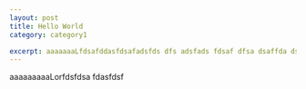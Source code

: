 ```yaml
---
layout: post
title: Hello World
category: category1

excerpt: aaaaaaaLfdsafddasfdsafadsfds dfs adsfads fdsaf dfsa dsaffda dsorem ipsum dolor sit amet, consectetur adipiscing elit. Ut sagittis aliquam tellus. Integer a lectus sem. Fusce interdum fermentum dafdsafdsapibus. Curabitur vehicula, metus venenatis blandit molestie, magna lacus venenatis lectus, nec aliquet libero ipsum vitae est.
---
```

 
aaaaaaaaaLorfdsfdsa fdasfdsf 

